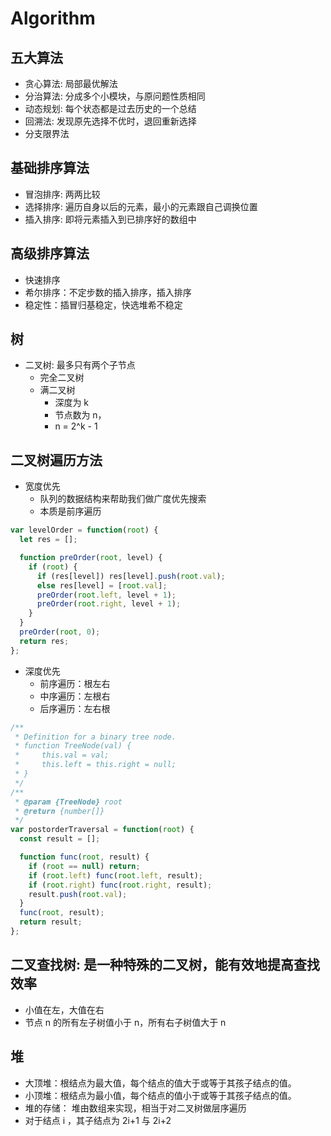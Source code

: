 # Algorithm

## 五大算法

- 贪心算法: 局部最优解法
- 分治算法: 分成多个小模块，与原问题性质相同
- 动态规划: 每个状态都是过去历史的一个总结
- 回溯法: 发现原先选择不优时，退回重新选择
- 分支限界法

## 基础排序算法

- 冒泡排序: 两两比较
- 选择排序: 遍历自身以后的元素，最小的元素跟自己调换位置
- 插入排序: 即将元素插入到已排序好的数组中

## 高级排序算法

- 快速排序
- 希尔排序：不定步数的插入排序，插入排序
- 稳定性：插冒归基稳定，快选堆希不稳定

## 树

- 二叉树: 最多只有两个子节点
  - 完全二叉树
  - 满二叉树
    - 深度为 k
    - 节点数为 n，
    - n = 2^k - 1

## 二叉树遍历方法

- 宽度优先
  - 队列的数据结构来帮助我们做广度优先搜索
  - 本质是前序遍历

```js
var levelOrder = function(root) {
  let res = [];

  function preOrder(root, level) {
    if (root) {
      if (res[level]) res[level].push(root.val);
      else res[level] = [root.val];
      preOrder(root.left, level + 1);
      preOrder(root.right, level + 1);
    }
  }
  preOrder(root, 0);
  return res;
};
```

- 深度优先
  - 前序遍历：根左右
  - 中序遍历：左根右
  - 后序遍历：左右根

```js
/**
 * Definition for a binary tree node.
 * function TreeNode(val) {
 *     this.val = val;
 *     this.left = this.right = null;
 * }
 */
/**
 * @param {TreeNode} root
 * @return {number[]}
 */
var postorderTraversal = function(root) {
  const result = [];

  function func(root, result) {
    if (root == null) return;
    if (root.left) func(root.left, result);
    if (root.right) func(root.right, result);
    result.push(root.val);
  }
  func(root, result);
  return result;
};
```

## 二叉查找树: 是一种特殊的二叉树，能有效地提高查找效率

- 小值在左，大值在右
- 节点 n 的所有左子树值小于 n，所有右子树值大于 n

## 堆

- 大顶堆：根结点为最大值，每个结点的值大于或等于其孩子结点的值。
- 小顶堆：根结点为最小值，每个结点的值小于或等于其孩子结点的值。
- 堆的存储： 堆由数组来实现，相当于对二叉树做层序遍历
- 对于结点 i ，其子结点为 2i+1 与 2i+2
